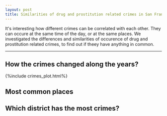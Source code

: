 ```yaml
---
layout: post
title: Similarities of drug and prostitution related crimes in San Francisco.
---
```


It's interesting how different crimes can be correlated with each other. They can occure at the same time of the day, or at the same places. We investigated the differences and similarities of occurence of drug and prostitution related crimes, to find out if theey have anything in common. 

-----

## How the crimes changed along the years?
{%include crimes_plot.html%}


## Most common places


## Which district has the most crimes?